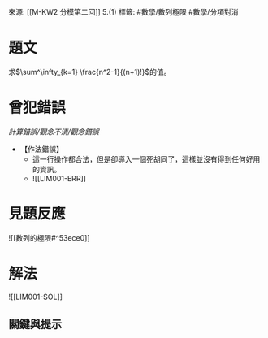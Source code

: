 來源: [[M-KW2 分模第二回]] 5.(1)
標籤: #數學/數列極限 #數學/分項對消

# 題文
求$\sum^\infty_{k=1} \frac{n^2-1}{(n+1)!}$的值。

# 曾犯錯誤
*計算錯誤/觀念不清/觀念錯誤*
- 【作法錯誤】
	- 這一行操作都合法，但是卻導入一個死胡同了，這樣並沒有得到任何好用的資訊。
	- ![[LIM001-ERR]]
# 見題反應
![[數列的極限#^53ece0]]

# 解法
![[LIM001-SOL]]
## 關鍵與提示